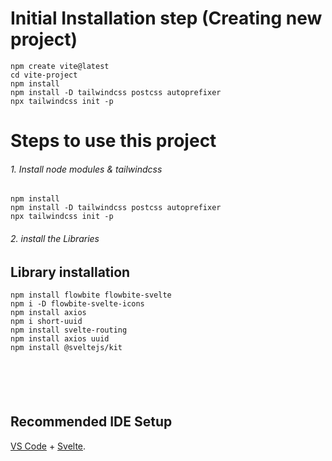 # Initial Installation step (Creating new project)
```
npm create vite@latest
cd vite-project
npm install
npm install -D tailwindcss postcss autoprefixer
npx tailwindcss init -p

```
# Steps to use this project

###### 1. Install node modules & tailwindcss

```
npm install
npm install -D tailwindcss postcss autoprefixer
npx tailwindcss init -p

```
###### 2. install the Libraries


## Library installation

```
npm install flowbite flowbite-svelte
npm i -D flowbite-svelte-icons
npm install axios
npm i short-uuid 
npm install svelte-routing
npm install axios uuid 
npm install @sveltejs/kit 






```

## Recommended IDE Setup

[VS Code](https://code.visualstudio.com/) + [Svelte](https://marketplace.visualstudio.com/items?itemName=svelte.svelte-vscode).

